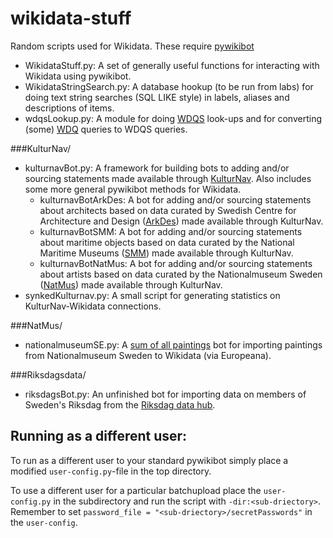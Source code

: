 wikidata-stuff
==============

Random scripts used for Wikidata. These require [pywikibot](https://github.com/wikimedia/pywikibot-core)

* WikidataStuff.py: A set of generally useful functions for interacting
with Wikidata using pywikibot.
* WikidataStringSearch.py: A database hookup (to be run from labs) for
doing text string searches (SQL LIKE style) in labels, aliases and
descriptions of items.
* wdqsLookup.py: A module for doing [WDQS](http://query.wikidata.org/) look-ups
and for converting (some) [WDQ](http://wdq.wmflabs.org/) queries to WDQS
queries.

###KulturNav/
* kulturnavBot.py: A framework for building bots to adding and/or
sourcing statements made available through [KulturNav](http://kulturnav.org/).
Also includes some more general pywikibot methods for Wikidata.
  * kulturnavBotArkDes: A bot for adding and/or sourcing statements about
architects based on data curated by Swedish Centre for Architecture and
Design ([ArkDes](http://www.arkdes.se/)) made available through KulturNav.
  * kulturnavBotSMM: A bot for adding and/or sourcing statements about
maritime objects based on data curated by the National Maritime Museums
([SMM](http://www.maritima.se/)) made available through KulturNav.
  * kulturnavBotNatMus: A bot for adding and/or sourcing statements about
artists based on data curated by the Nationalmuseum Sweden
([NatMus](http://www.nationalmuseum.se/)) made available through KulturNav.
* synkedKulturnav.py: A small script for generating statistics on
KulturNav-Wikidata connections.

###NatMus/
* nationalmuseumSE.py: A [sum of all paintings](http://www.wikidata.org/wiki/Wikidata:WikiProject_sum_of_all_paintings)
bot for importing paintings from Nationalmuseum Sweden to Wikidata
(via Europeana).

###Riksdagsdata/
* riksdagsBot.py: An unfinished bot for importing data on members of Sweden's
Riksdag from the [Riksdag data hub](http://data.riksdagen.se/).

## Running as a different user:

To run as a different user to your standard pywikibot simply place a
modified `user-config.py`-file in the top directory.

To use a different user for a particular batchupload place the `user-config.py`
in the subdirectory and run the script with `-dir:<sub-driectory>`.
Remember to set `password_file = "<sub-driectory>/secretPasswords"` in the
`user-config`.
